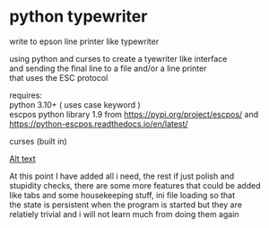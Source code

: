 # python typewriter
 write to epson line printer like typewriter

using python and curses to create a tyewriter like interface\
and sending the final line to a file and/or a line printer\
that uses the ESC protocol

requires:\
python 3.10+ ( uses case keyword )\
escpos python library 1.9 from https://pypi.org/project/escpos/ and\
https://python-escpos.readthedocs.io/en/latest/

curses (built in)

[Alt text](relative%20/screenshot.png?raw=true "Screenshot")

At this point I have added all i need, the rest if just polish and\
stupidity checks, there are some more features that could be added\
like tabs and some housekeeping stuff, ini file loading so that\
the state is persistent when the program is started but they are\
relatiely trivial and i will not learn much from doing them again
